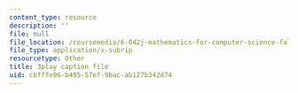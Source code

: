 ```yaml
---
content_type: resource
description: ''
file: null
file_location: /coursemedia/6-042j-mathematics-for-computer-science-fall-2010/cbfffe96b49557ef9bacab127b342d74_q4mwO2qS2z4.vtt
file_type: application/x-subrip
resourcetype: Other
title: 3play caption file
uid: cbfffe96-b495-57ef-9bac-ab127b342d74
---
```

